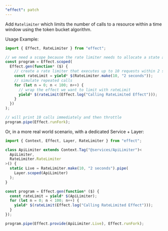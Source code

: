 ```yaml
---
"effect": patch
---
```


Add `Ratelimiter` which limits the number of calls to a resource within a time window using the token bucket algorithm.

Usage Example:

```ts
import { Effect, RateLimiter } from "effect";

// we need a scope because the rate limiter needs to allocate a state and a background job
const program = Effect.scoped(
  Effect.gen(function* ($) {
    // create a rate limiter that executes up to 10 requests within 2 seconds
    const rateLimit = yield* $(RateLimiter.make(10, "2 seconds"));
    // simulate repeated calls
    for (let n = 0; n < 100; n++) {
      // wrap the effect we want to limit with rateLimit
      yield* $(rateLimit(Effect.log("Calling RateLimited Effect")));
    }
  })
);

// will print 10 calls immediately and then throttle
program.pipe(Effect.runFork);
```

Or, in a more real world scenario, with a dedicated Service + Layer:

```ts
import { Context, Effect, Layer, RateLimiter } from "effect";

class ApiLimiter extends Context.Tag("@services/ApiLimiter")<
  ApiLimiter,
  RateLimiter.RateLimiter
>() {
  static Live = RateLimiter.make(10, "2 seconds").pipe(
    Layer.scoped(ApiLimiter)
  );
}

const program = Effect.gen(function* ($) {
  const rateLimit = yield* $(ApiLimiter);
  for (let n = 0; n < 100; n++) {
    yield* $(rateLimit(Effect.log("Calling RateLimited Effect")));
  }
});

program.pipe(Effect.provide(ApiLimiter.Live), Effect.runFork);
```
